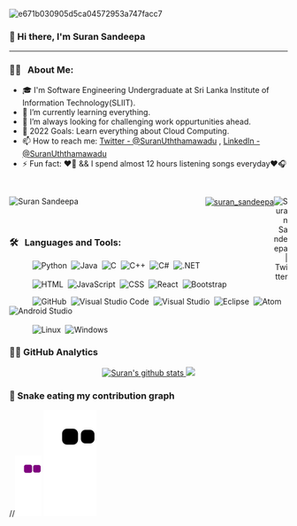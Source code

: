 ![e671b030905d5ca04572953a747facc7](https://user-images.githubusercontent.com/74088854/128531535-537a5bdf-6973-4fce-915c-267b744426da.gif)


### 👋 Hi there, I'm Suran Sandeepa
---

### :raising_hand_man: &nbsp; About Me:
- 🎓 I'm Software Engineering Undergraduate at Sri Lanka Institute of Information Technology(SLIIT).
- 🌱 I’m currently learning everything.
- 🌋 I’m always looking for challenging work oppurtunities ahead.
- 🥅 2022 Goals: Learn everything about Cloud Computing.
- 📫 How to reach me: [Twitter - @SuranUththamawadu](https://twitter.com/SUththamawadu)
                     , [LinkedIn -@SuranUththamawadu](https://www.linkedin.com/in/suran-uththamawadu-2080a41bb/)
- ⚡ Fun fact: ❤️🐶 && I spend almost 12 hours listening songs everyday❤️🎧   

<br>
<p><a href="https://www.buymeacoffee.com/Suran Sandeepa"> <img align="left" src="https://cdn.buymeacoffee.com/buttons/v2/default-yellow.png" height="50" width="210" alt="Suran Sandeepa" /></a></p> 

<p>                                                                                                                                                 
<p align="right">
<a href="https://www.hackerrank.com/suran_sandeepa" target="blank"><img align="center" src="https://raw.githubusercontent.com/rahuldkjain/github-profile-readme-generator/master/src/images/icons/Social/hackerrank.svg" alt="suran_sandeepa" height="25" width="23" /></a>

                                                                                                                                                 
 <a href="https://twitter.com/SUththamawadu">
  <img align="right" alt="Suran Sandeepa | Twitter" width="25px" src="https://raw.githubusercontent.com/anuraghazra/anuraghazra/master/assets/twitter.svg" />
</a>   
</p>
<br>

### 🛠 &nbsp; Languages and Tools:

&emsp;&emsp;&emsp;![Python](https://img.shields.io/badge/-Python-05122A?style=flat&logo=python)&nbsp;
![Java](https://img.shields.io/badge/-Java-05122A?style=flat&logo=Java&logoColor=FFA518)&nbsp;
![C](https://img.shields.io/badge/-C-05122A?style=flat&logo=C&logoColor=A8B9CC)&nbsp;
![C++](https://img.shields.io/badge/-C++-05122A?style=flat&logo=C%2B%2B&logoColor=00599C)&nbsp;
![C#](https://img.shields.io/badge/-C%23-05122A?style=flat&logo=c&logoColor=800080)&nbsp;
![.NET](https://img.shields.io/badge/-.NET-05122A?style=flat&logo=.net)<br/><br/>
&emsp;&emsp;&emsp;![HTML](https://img.shields.io/badge/-HTML-05122A?style=flat&logo=HTML5)&nbsp;
![JavaScript](https://img.shields.io/badge/-JavaScript-05122A?style=flat&logo=javascript)&nbsp;
![CSS](https://img.shields.io/badge/-CSS-05122A?style=flat&logo=CSS3&logoColor=1572B6)&nbsp;
![React](https://img.shields.io/badge/-React-05122A?style=flat&logo=react)&nbsp;
![Bootstrap](https://img.shields.io/badge/-Bootstrap-05122A?style=flat&logo=bootstrap&logoColor=563D7C)&nbsp;
<!--![JQuery](https://img.shields.io/badge/-JQuery-05122A?style=flat&logo=jquery)&nbsp;<br/><br/>-->
&emsp;&emsp;&emsp;![GitHub](https://img.shields.io/badge/-GitHub-05122A?style=flat&logo=github)&nbsp;
![Visual Studio Code](https://img.shields.io/badge/-Visual%20Studio%20Code-05122A?style=flat&logo=visual-studio-code&logoColor=007ACC)&nbsp;
![Visual Studio](https://img.shields.io/badge/-Visual%20Studio-05122A?style=flat&logo=Visual%20Studio)&nbsp;
![Eclipse](https://img.shields.io/badge/-Eclipse-05122A?style=flat&logo=eclipse-ide&logoColor=2C2255)&nbsp;
![Atom](https://img.shields.io/badge/-Atom-05122A?style=flat&logo=atom)
![Android Studio](https://img.shields.io/badge/-AndroidStudio-05122A?style=flat&logo=android)<br/><br/>
&emsp;&emsp;&emsp;![Linux](https://img.shields.io/badge/-Linux-05122A?style=flat&logo=linux)&nbsp;
![Windows](https://img.shields.io/badge/-Windows-05122A?style=flat&logo=windows)&nbsp;

### :mage_man: GitHub Analytics
<!-- <a href="https://github.com/SuranSandeepa">
 <img align="center" src="https://github-readme-stats.vercel.app/api?username=SuranSandeepa&show_icons=true&theme=light&line_height=27" alt="Suran's github stats"/>
  [![Top Langs](https://github-readme-stats.vercel.app/api/top-langs/?username=SuranSandeepa&layout=compact)](https://github.com/SuranSandeepa/github-readme-stats) -->

  <p align="center">
  <a href="https://github.com/SuranSandeepa">
  <img height="180em" src="https://github-readme-stats.vercel.app/api?username=SuranSandeepa&show_icons=true&theme=light&include_all_commits=true&count_private=true" alt="Suran's github stats""/>
  <img height="180em" src="https://github-readme-stats.vercel.app/api/top-langs/?username=SuranSandeepa&layout=compact&langs_count=8&theme=light"/>
</a>
</p>
                                                                                                                                              
### :hear_no_evil: Snake eating my contribution graph
//![snake gif](https://github.com/SuranSandeepa/SuranSandeepa/blob/output/github-contribution-grid-snake.gif)
![Snake animation](https://github.com/SuranSandeepa/SuranSandeepa/blob/output/github-contribution-grid-snake.svg)                                                                                                                                                 
                                                                                                                                                 
<!-- <p>                                                                                                                                                 
<p align="left">
<a href="https://www.hackerrank.com/suran_sandeepa" target="blank"><img align="center" src="https://raw.githubusercontent.com/rahuldkjain/github-profile-readme-generator/master/src/images/icons/Social/hackerrank.svg" alt="suran_sandeepa" height="30" width="40" /></a>

                                                                                                                                                 
 <a href="https://twitter.com/SUththamawadu">
  <img align="right" alt="Suran Sandeepa | Twitter" width="21px" src="https://raw.githubusercontent.com/anuraghazra/anuraghazra/master/assets/twitter.svg" />
</a>   
</p> -->

